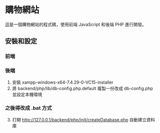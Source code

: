 # 購物網站

這是一個購物網站的程式碼，使用前端 JavaScript 和後端 PHP 進行開發。

## 安裝和設定
### 前端

### 後端

1. 安裝 xampp-windows-x64-7.4.29-0-VC15-installer
2. 將 backend/php/lib/db-config.php.default 複製一份改成 db-config.php
   並設定本機環境

### 之後得改成 .bat 方式
3. 打開 http://127.0.0.1/backend/php/init/createDatabase.php 自動建立資料庫